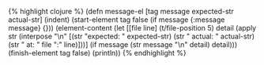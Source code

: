 {% highlight clojure %}
(defn message-el
  [tag message expected-str actual-str]
  (indent)
  (start-element tag false (if message {:message message} {}))
  (element-content
   (let [[file line] (t/file-position 5)
         detail (apply str (interpose
                            "\n"
                            [(str "expected: " expected-str)
                             (str "  actual: " actual-str)
                             (str "      at: " file ":" line)]))]
     (if message (str message "\n" detail) detail)))
  (finish-element tag false)
  (println))
{% endhighlight %}
